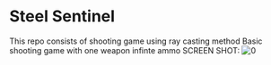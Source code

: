 # Steel Sentinel
This repo consists of shooting game using ray casting method
Basic shooting game with one weapon infinte ammo
SCREEN SHOT:
![0](https://user-images.githubusercontent.com/107796393/225260757-b91423b2-afad-4734-926c-ea35d85f1bc4.gif)
